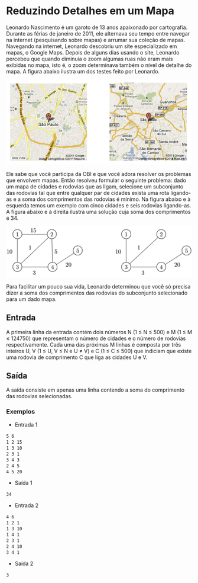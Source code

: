# Reduzindo Detalhes em um Mapa
Leonardo Nascimento é um garoto de 13 anos apaixonado por cartografia. Durante as férias de janeiro de 2011, ele alternava seu tempo entre navegar na internet (pesquisando sobre mapas) e arrumar sua coleção de mapas. Navegando na internet, Leonardo descobriu um site especializado em mapas, o Google Maps. Depois de alguns dias usando o site, Leonardo percebeu que quando diminuía o zoom algumas ruas não eram mais exibidas no mapa, isto é, o zoom determinava também o nível de detalhe do mapa. A figura abaixo ilustra um dos testes feito por Leonardo.

![alt text](README/README-b.png)

Ele sabe que você participa da OBI e que você adora resolver os problemas que envolvem mapas. Então resolveu formular o seguinte problema: dado um mapa de cidades e rodovias que as ligam, selecione um subconjunto das rodovias tal que entre qualquer par de cidades exista uma rota ligando-as e a soma dos comprimentos das rodovias é mínimo. Na figura abaixo e à esquerda temos um exemplo com cinco cidades e seis rodovias ligando-as. A figura abaixo e à direita ilustra uma solução cuja soma dos comprimentos é 34.

![alt text](README/README-a.png)

Para facilitar um pouco sua vida, Leonardo determinou que você só precisa dizer a soma dos comprimentos das rodovias do subconjunto selecionado para um dado mapa.

## Entrada
A primeira linha da entrada contém dois números N (1 ≤ N ≤ 500) e M (1 ≤ M ≤ 124750) que representam o número de cidades e o número de rodovias respectivamente. Cada uma das próximas M linhas é composta por três inteiros U, V (1 ≤ U, V ≤ N e U ≠ V) e C (1 ≤ C ≤ 500) que indiciam que existe uma rodovia de comprimento C que liga as cidades U e V.

## Saída
A saída consiste em apenas uma linha contendo a soma do comprimento das rodovias selecionadas.

### Exemplos
* Entrada 1
```
5 6
1 2 15
1 3 10
2 3 1
3 4 3
2 4 5
4 5 20
```
* Saída 1
```
34
```
* Entrada 2
```
4 6
1 2 1
1 3 10
1 4 1
2 3 1
2 4 10
3 4 1
```
* Saída 2
```
3
```
